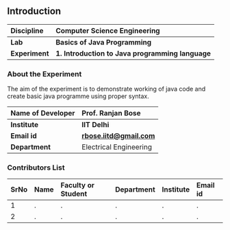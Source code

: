 ## Introduction


<b>Discipline | <b>Computer Science Engineering
:--|:--|
<b> Lab | <b> Basics of Java Programming
<b> Experiment|     <b> 1. Introduction to Java programming language 

### About the Experiment 

The aim of the experiment is to demonstrate working of java code and create basic java programme using proper syntax.

<b>Name of Developer | <b> Prof. Ranjan Bose 
:--|:--|
<b> Institute | <b>  IIT Delhi
<b> Email id|     <b>  rbose.iitd@gmail.com
<b> Department |  Electrical Engineering

### Contributors List

SrNo | Name | Faculty or Student | Department| Institute | Email id
:--|:--|:--|:--|:--|:--|
1 | . | . | . | . | .
2 | . | . | . | . | .
